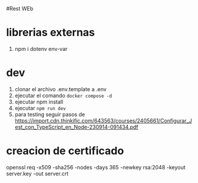 #Rest WEb

# librerias externas

1. npm i dotenv env-var

# dev

1. clonar el archivo .env.template a .env
2. ejecutar el comando `docker compose -d`
3. ejecutar npm install
4. ejecutar
   `npm run dev`
5. para testing seguir pasos de https://import.cdn.thinkific.com/643563/courses/2405661/Configurar_Jest_con_TypeScript_en_Node-230914-091434.pdf

# creacion de certificado

openssl req -x509 -sha256 -nodes -days 365 -newkey rsa:2048 -keyout server.key -out server.crt
